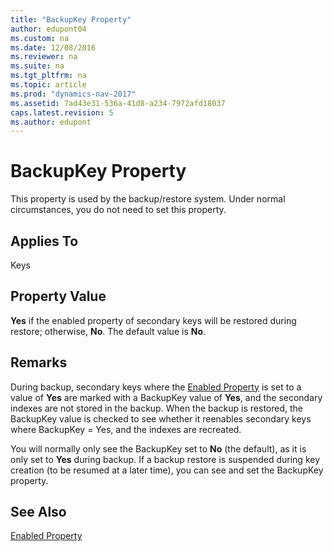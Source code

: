 ```yaml
---
title: "BackupKey Property"
author: edupont04
ms.custom: na
ms.date: 12/08/2016
ms.reviewer: na
ms.suite: na
ms.tgt_pltfrm: na
ms.topic: article
ms.prod: "dynamics-nav-2017"
ms.assetid: 7ad43e31-536a-41d8-a234-7972afd18037
caps.latest.revision: 5
ms.author: edupont
---
```

# BackupKey Property
This property is used by the backup/restore system. Under normal circumstances, you do not need to set this property.  

## Applies To  
 Keys  

## Property Value  
 **Yes** if the enabled property of secondary keys will be restored during restore; otherwise, **No**. The default value is **No**.  

## Remarks  
 During backup, secondary keys where the [Enabled Property](Enabled-Property.md) is set to a value of **Yes** are marked with a BackupKey value of **Yes**, and the secondary indexes are not stored in the backup. When the backup is restored, the BackupKey value is checked to see whether it reenables secondary keys where BackupKey = Yes, and the indexes are recreated.  

 You will normally only see the BackupKey set to **No** \(the default\), as it is only set to **Yes** during backup. If a backup restore is suspended during key creation \(to be resumed at a later time\), you can see and set the BackupKey property.  

## See Also  
 [Enabled Property](Enabled-Property.md)
